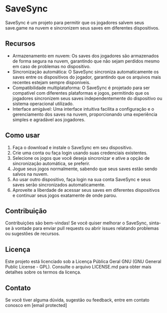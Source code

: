 # SaveSync

SaveSync é um projeto para permitir que os jogadores salvem seus save.game na nuvem e sincronizem seus saves em diferentes dispositivos.

## Recursos

- Armazenamento em nuvem: Os saves dos jogadores são armazenados de forma segura na nuvem, garantindo que não sejam perdidos mesmo em caso de problemas no dispositivo.
- Sincronização automática: O SaveSync sincroniza automaticamente os saves entre os dispositivos do jogador, garantindo que os arquivos mais recentes estejam sempre disponíveis.
- Compatibilidade multiplataforma: O SaveSync é projetado para ser compatível com diferentes plataformas e jogos, permitindo que os jogadores sincronizem seus saves independentemente do dispositivo ou sistema operacional utilizado.
- Interface amigável: Uma interface intuitiva facilita a configuração e o gerenciamento dos saves na nuvem, proporcionando uma experiência simples e agradável aos jogadores.

## Como usar

1. Faça o download e instale o SaveSync em seu dispositivo.
2. Crie uma conta ou faça login usando suas credenciais existentes.
3. Selecione os jogos que você deseja sincronizar e ative a opção de sincronização automática, se preferir.
4. Jogue seus jogos normalmente, sabendo que seus saves estão sendo salvos na nuvem.
5. Ao usar outro dispositivo, faça login na sua conta SaveSync e seus saves serão sincronizados automaticamente.
6. Aproveite a liberdade de acessar seus saves em diferentes dispositivos e continuar seus jogos exatamente de onde parou.

## Contribuição

Contribuições são bem-vindas! Se você quiser melhorar o SaveSync, sinta-se à vontade para enviar pull requests ou abrir issues relatando problemas ou sugestões de recursos.

## Licença

Este projeto está licenciado sob a Licença Pública Geral GNU (GNU General Public License - GPL). Consulte o arquivo LICENSE.md para obter mais detalhes sobre os termos da licença.

## Contato

Se você tiver alguma dúvida, sugestão ou feedback, entre em contato conosco em [email protected]
